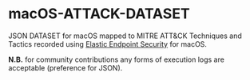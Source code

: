 # macOS-ATTACK-DATASET

JSON DATASET for macOS mapped to MITRE ATT&amp;CK Techniques and Tactics recorded using [Elastic Endpoint Security](https://www.elastic.co/downloads/elasticsearch) for macOS.

**N.B.** for community contributions any forms of execution logs are acceptable (preference for JSON).

